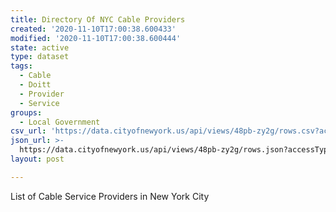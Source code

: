 ```yaml
---
title: Directory Of NYC Cable Providers
created: '2020-11-10T17:00:38.600433'
modified: '2020-11-10T17:00:38.600444'
state: active
type: dataset
tags:
  - Cable
  - Doitt
  - Provider
  - Service
groups:
  - Local Government
csv_url: 'https://data.cityofnewyork.us/api/views/48pb-zy2g/rows.csv?accessType=DOWNLOAD'
json_url: >-
  https://data.cityofnewyork.us/api/views/48pb-zy2g/rows.json?accessType=DOWNLOAD
layout: post

---
```

List of Cable Service Providers in New York City
